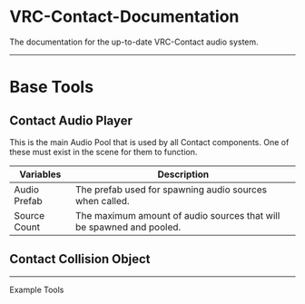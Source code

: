 # VRC-Contact-Documentation
The documentation for the up-to-date VRC-Contact audio system.

-----
# Base Tools
## Contact Audio Player
This is the main Audio Pool that is used by all Contact components. One of these must exist in the scene for them to function.

| Variables | Description |
| ----------- | ----------- |
| Audio Prefab | The prefab used for spawning audio sources when called. |
| Source Count | The maximum amount of audio sources that will be spawned and pooled. |

## Contact Collision Object

------
Example Tools
